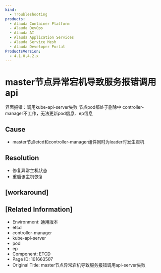 ```yaml
---
kind:
  - Troubleshooting
products:
  - Alauda Container Platform
  - Alauda DevOps
  - Alauda AI
  - Alauda Application Services
  - Alauda Service Mesh
  - Alauda Developer Portal
ProductsVersion:
  - 4.1.0,4.2.x
---
```

<!-- A type of document that involves encountering a fault, diagnosing it, performing root cause analysis, and providing solutions. -->

# master节点异常宕机导致服务报错调用api

界面报错：调用kube-api-server失败 节点pod都处于删除中 controller-manager不工作，无法更新pod信息、ep信息

## Cause
- master节点etcd和controller-manager组件同时为leader时发生宕机

## Resolution
- 修复异常主机状态
- 重启该主机恢复

## [workaround]

## [Related Information]
- Environment: 通用版本
- etcd
- controller-manager
- kube-api-server
- pod
- ep
- Component: ETCD
- Page ID: 101663507
- Original Title: master节点异常宕机导致服务报错调用api-server失败
